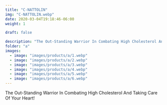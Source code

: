 ```yaml
---
title: "C-NATTOLIN"
img: "C-NATTOLIN.webp"
date: 2020-03-04T19:18:46-06:00
weight: 1

draft: false

description: "The Out-Standing Warrior In Combating High Cholesterol And Taking Care Of Your Heart!"
folder: "a"
images:
  - image: "images/products/a/1.webp"
  - image: "images/products/a/2.webp"
  - image: "images/products/a/3.webp"
  - image: "images/products/a/4.webp"
  - image: "images/products/a/5.webp"
  - image: "images/products/a/6.webp"
---
```


The Out-Standing Warrior In Combating High Cholesterol And Taking Care Of Your Heart!

